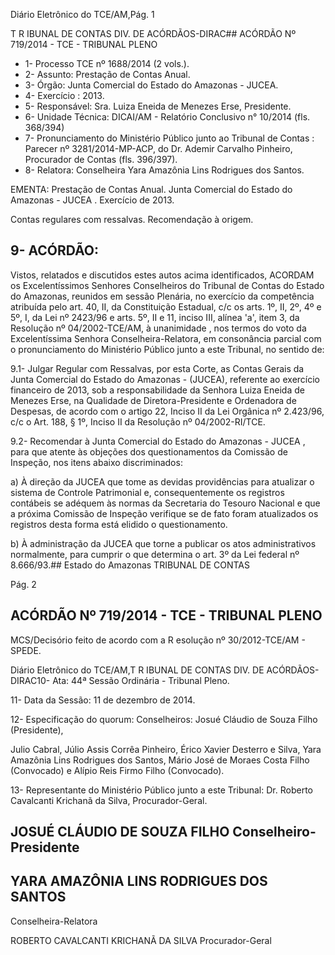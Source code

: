 Diário Eletrônico do TCE/AM,Pág. 1

T R IBUNAL DE CONTAS DIV. DE ACÓRDÃOS-DIRAC## ACÓRDÃO Nº 719/2014 - TCE - TRIBUNAL PLENO

- 1- Processo TCE nº 1688/2014 (2 vols.).
- 2- Assunto: Prestação de Contas Anual.
- 3- Órgão: Junta Comercial do Estado do Amazonas - JUCEA.
- 4- Exercício : 2013.
- 5- Responsável: Sra. Luiza Eneida de Menezes Erse, Presidente.
- 6- Unidade Técnica: DICAI/AM - Relatório Conclusivo n° 10/2014 (fls. 368/394)
- 7-  Pronunciamento  do  Ministério  Público  junto  ao  Tribunal  de  Contas :  Parecer  nº 3281/2014-MP-ACP,  do  Dr. Ademir  Carvalho  Pinheiro, Procurador  de Contas  (fls. 396/397).
- 8- Relatora: Conselheira Yara Amazônia Lins Rodrigues dos Santos.

EMENTA: Prestação  de  Contas  Anual.  Junta Comercial  do  Estado  do  Amazonas  -  JUCEA  . Exercício de 2013.

Contas regulares com ressalvas. Recomendação à origem.

## 9- ACÓRDÃO:

Vistos, relatados e discutidos estes autos acima identificados,  ACORDAM os Excelentíssimos  Senhores  Conselheiros do Tribunal de Contas do Estado do Amazonas, reunidos em sessão Plenária, no exercício da competência atribuída pelo  art. 40, II, da Constituição Estadual, c/c os arts. 1º, II, 2º, 4º e 5º, I, da Lei nº 2423/96 e arts. 5º, II  e  11,  inciso  III,  alínea  'a',  item  3,  da  Resolução  nº  04/2002-TCE/AM, à  unanimidade , nos  termos  do  voto  da  Excelentíssima  Senhora  Conselheira-Relatora, em consonância parcial com o pronunciamento do Ministério Público junto a este Tribunal, no sentido de:

9.1- Julgar  Regular  com  Ressalvas, por  esta  Corte,  as  Contas  Gerais  da Junta Comercial do Estado do Amazonas - (JUCEA), referente ao exercício financeiro de 2013, sob a responsabilidade da Senhora Luiza Eneida de Menezes Erse, na Qualidade de Diretora-Presidente e Ordenadora de Despesas, de acordo com o artigo 22, Inciso II da Lei Orgânica nº 2.423/96, c/c o Art. 188, § 1º, Inciso II da Resolução nº 04/2002-RI/TCE.

9.2- Recomendar  à Junta  Comercial  do  Estado  do  Amazonas  -  JUCEA , para que  atente  às objeções dos questionamentos da Comissão de Inspeção, nos itens abaixo discriminados:

a) À direção da JUCEA que tome as devidas providências para atualizar o sistema de Controle Patrimonial e, consequentemente os registros contábeis se adéquem às  normas  da  Secretaria  do  Tesouro  Nacional  e  que  a  próxima  Comissão  de  Inspeção verifique se de fato foram atualizados os registros desta forma está elidido o questionamento.

b) À administração da JUCEA que torne a publicar os atos administrativos normalmente, para cumprir o que determina o art. 3º da Lei federal nº 8.666/93.## Estado do Amazonas TRIBUNAL DE CONTAS

Pág. 2

## ACÓRDÃO Nº 719/2014 - TCE - TRIBUNAL PLENO

MCS/Decisório feito de acordo com a R esolução nº 30/2012-TCE/AM - SPEDE.

Diário Eletrônico do TCE/AM,T R IBUNAL DE CONTAS DIV. DE ACÓRDÃOS-DIRAC10- Ata: 44ª Sessão Ordinária - Tribunal Pleno.

11- Data da Sessão: 11 de dezembro de 2014.

12- Especificação do quorum: Conselheiros: Josué Cláudio de Souza Filho (Presidente),

Julio  Cabral,  Júlio  Assis  Corrêa  Pinheiro,  Érico  Xavier  Desterro  e  Silva,  Yara  Amazônia Lins Rodrigues dos Santos, Mário José de Moraes Costa Filho (Convocado) e Alípio Reis Firmo Filho (Convocado).

13- Representante do Ministério Público junto a este Tribunal: Dr. Roberto Cavalcanti Krichanã da Silva, Procurador-Geral.

## JOSUÉ CLÁUDIO DE SOUZA FILHO Conselheiro-Presidente

## YARA AMAZÔNIA LINS RODRIGUES DOS SANTOS

Conselheira-Relatora

ROBERTO CAVALCANTI KRICHANÃ DA SILVA Procurador-Geral